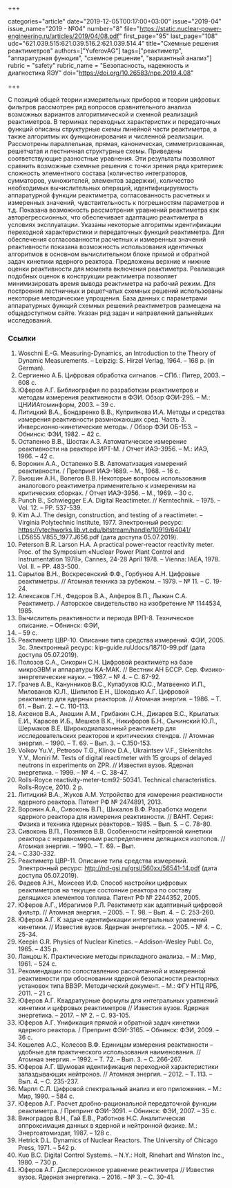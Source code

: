 +++

categories="article"
date="2019-12-05T00:17:00+03:00"
issue="2019-04"
issue_name="2019 - №04"
number="8"
file="https://static.nuclear-power-engineering.ru/articles/2019/04/08.pdf"
first_page="95"
last_page="108"
udc="621.039.515:621.039.516.2:621.039.514.4"
title="Схемные решения реактиметров"
authors=["YuferovAG"]
tags=["реактиметр", "аппаратурная функция", "схемное решение", "вариантный анализ"]
rubric = "safety"
rubric_name = "Безопасность, надежность и диагностика ЯЭУ"
doi="https://doi.org/10.26583/npe.2019.4.08"

+++

С позиций общей теории измерительных приборов и теории цифровых фильтров рассмотрен ряд вопросов сравнительного анализа возможных вариантов алгоритмической и схемной реализаций реактиметров. В терминах переходных характеристик и передаточных функций описаны структурные схемы линейной части реактиметра, а также алгоритмы их функционирования и численной реализации. Рассмотрены параллельная, прямая, каноническая, симметризованная, решетчатая и лестничная структурные схемы. Приведены соответствующие разностные уравнения. Эти результаты позволяют сравнить возможные схемные решения с точки зрения ряда критериев: сложность элементного состава (количество интеграторов, сумматоров, умножителей, элементов задержки), количество необходимых вычислительных операций, идентифицируемость аппаратурной функции реактиметра, согласованность расчетных и измеренных значений, чувствительность к погрешностям параметров и т.д. Показана возможность рассмотрения уравнений реактиметра как авторегрессионных, что обеспечивает адаптацию реактиметра в условиях эксплуатации. Указаны некоторые алгоритмы идентификации переходной характеристики и передаточных функций реактиметра. Для обеспечения согласованности расчетных и измеренных значений реактивности показана возможность использования идентичных алгоритмов в основном вычислительном блоке прямой и обратной задач кинетики ядерного реактора. Предложены верхние и нижние оценки реактивности для момента включения реактиметра. Реализация подобных оценок в конструкции реактиметра позволяет минимизировать время вывода реактиметра на рабочий режим. Для построения лестничных и решетчатых схемных решений использованы некоторые методические упрощения. База данных с параметрами аппаратурных функций схемных решений реактиметров размещена на общедоступном сайте. Указан ряд задач и направлений дальнейших исследований.

### Ссылки

1. Woschni E.-G. Measuring-Dynamics, an Introduction to the Theory of Dynamic Measurements. – Leipzig: S. Hirzel Verlag, 1964. – 168 p. (in German).
2. Сергиенко А.Б. Цифровая обработка сигналов. – СПб.: Питер, 2003. – 608 с.
3. Юферов А.Г. Библиография по разработкам реактиметров и методам измерения реактивности в ФЭИ. Обзор ФЭИ-295. – М.: ЦНИИАтоминформ, 2003. – 39 с.
4. Литицкий В.А., Бондаренко В.В., Куприянова И.А. Методы и средства измерения реактивности размножающих сред. Часть 3. Инверсионно-кинетические методы. / Обзор ФЭИ ОБ-153. – Обнинск: ФЭИ, 1982. – 42 с.
5. Остапенко В.В., Шостак А.З. Автоматическое измерение реактивности на реакторе ИРТ-М. / Отчет ИАЭ-3956. – М.: ИАЭ, 1966. – 42 с.
6. Воронин А.А., Остапенко В.В. Автоматизация измерений реактивности. / Препринт ИАЭ-1689. – М., 1968. – 16 с.
7. Вьюшин А.Н., Волегов В.В. Некоторые вопросы использования аналогового реактиметра применительно к измерениям на критических сборках. / Отчет ИАЭ-3956. – М., 1969. – 30 с.
8. Punch B., Schwiegger E.A. Digital Reactimeter. // Kerntechnik. – 1975. – Vol. 12. – PP. 537-539.
9. Kim A.J. The design, construction, and testing of a reactimeter. – Virginia Polytechnic Institute, 1977. Электронный ресурс: https://vtechworks.lib.vt.edu/bitstream/handle/10919/64041/ LD5655.V855_1977.J656.pdf (дата доступа 05.07.2019).
10. Peterson B.R. Larson H.A. A practical power-reactor reactivity meter. Proc. of the Symposium «Nuclear Power Plant Control and Instrumentation 1978», Cannes, 24-28 April 1978. – Vienna: IAEA, 1978. Vol. II. – PP. 483-500.
11. Сарылов В.H., Воскресенский Ф.Ф., Горбунов А.H. Цифровые реактиметры. // Атомная техника за рубежом. – 1979. – № 11. – С. 19-24.
12. Алексаков Г.Н., Федоров В.А., Алферов В.П., Лыжин С.А. Реактиметр. / Авторское свидетельство на изобретение № 1144534, 1985.
13. Вычислитель реактивности и периода ВРП-8. Техническое описание. – Обнинск: ФЭИ,
1987. – 59 с.
14. Реактиметр ЦВР-10. Описание типа средства измерений. ФЭИ, 2005. 3с. Электронный ресурс: kip-guide.ruUdocs/18710-99.pdf (дата доступа 05.07.2019).
15. Полозов С.А., Сикорин С.Н. Цифровой реактиметр на базе микроЭВМ и аппаратуры КА-МАК. // Вестник АН БССР. Сер. Физико-энергетические науки. – 1987. – № 4. – С. 87-92.
16. Грачев А.В., Канунников В.С., Кулабухов Ю.С., Матвеенко И.П., Милованов Ю.Л., Шипилов Е.Н., Шокодько А.Г. Цифровой реактиметр для ядерных реакторов. // Атомная энергия. – 1986. – Т. 61. – Вып. 2. – С. 110-113.
17. Аксенов В.А., Анашин А.М., Грибакин С.Н., Дикарев В.С., Крылатых Е.И., Карасев И.Б., Мешков В.К., Никифоров Б.Н., Сычинский Ю.Л., Шермаков В.Е. Широкодиапазонный реактиметр для исследовательских реакторов и критических стендов. // Атомная энергия. – 1990. – Т. 69. – Вып. 3. – С.150-153.
18. Volkov Yu.V., Petrosov T.G., Klinov D.A., Ukraintsev V.F., Slekenitchs Y.V., Moniri M. Tests of digital reactimeter with 15 groups of delayed neutrons in experiments on ZPR. // Известия вузов. Ядерная энергетика. – 1999. – № 4. – С. 38-47.
19. Rolls-Royce reactivity-meter-tcm92-50341. Technical characteristics. Rolls-Royce, 2010. 2 p.
20. Литицкий В.А., Жуков А.М. Устройство для измерения реактивности ядерного реактора. Патент РФ № 2474891, 2013.
21. Воронин А.А., Сивоконь В.П., Шикалов В.Ф. Разработка модели ядерного реактора для измерения реактивности. // ВАНТ. Серия: Физика и техника ядерных реакторов.– 1985. – Вып. 5. – С. 78-80.
22. Сивоконь В.П., Позняков В.В. Особенности нейтронной кинетики реактора с неравномерным распределением делящихся изотопов. // Атомная энергия. – 1990. – Т. 69. – Вып.
5. – С.330-332.
23. Реактиметр ЦВР-11. Описание типа средства измерений. Электронный ресурс: http://nd-gsi.ru/grsi/560xx/56541-14.pdf (дата доступа 05.07.2019).
24. Фадеев А.Н., Моисеев И.Ф. Способ настройки цифровых реактиметров на текущее состояние реактора по составу делящихся элементов топлива. Патент РФ № 2244352, 2005.
25. Юферов А.Г., Ибрагимов Р.Л. Реактиметр как адаптивный цифровой фильтр. // Атомная энергия. – 2005. – Т. 98. – Вып. 4. – С. 253-260.
26. Юферов А.Г. К задаче идентификации интегральных уравнений кинетики. // Известия вузов. Ядерная энергетика. – 2005. – № 4. – С. 25-34.
27. Keepin G.R. Physics of Nuclear Kinetics. – Addison-Wesley Publ. Co, 1965. – 435 p.
28. Ланцош К. Практические методы прикладного анализа. – М.: Мир, 1961. – 524 с.
29. Рекомендации по сопоставлению рассчитанной и измеренной реактивности при обосновании ядерной безопасности реакторных установок типа ВВЭР. Методический документ. – М.: ФГУ НТЦ ЯРБ, 2011. – 21 с.
30. Юферов А.Г. Квадратурные формулы для интегральных уравнений кинетики и цифровых реактиметров // Известия вузов. Ядерная энергетика. – 2017. – № 2. – C. 93-105.
31. Юферов А.Г. Унификация прямой и обратной задач кинетики ядерного реактора. / Препринт ФЭИ-3165. – Обнинск: ФЭИ, 2009. – 36 с.
32. Кошелев А.С., Колесов В.Ф. Единицам измерения реактивности – удобные для практического использования наименования. // Атомная энергия. – 1992. – Т. 72. – Вып. 3. – С. 266-267.
33. Юферов А.Г. Шумовая идентификация переходной характеристики запаздывающих нейтронов. // Атомная энергия. – 2012. – Т. 113. – Вып. 4. – С. 235-237.
34. Марпл С.Л. Цифровой спектральный анализ и его приложения. – М.: Мир, 1990. – 584 с.
35. Юферов А.Г. Расчет дробно-рациональной передаточной функции реактиметра. / Препринт ФЭИ-3091. – Обнинск: ФЭИ, 2007. – 35 с.
36. Виноградов В.Н., Гай Е.В., Работнов Н.С. Аналитическая аппроксимация данных в ядерной и нейтронной физике. М.: Энергоатомиздат, 1987. – 128 с.
37. Hetrick D.L. Dynamics of Nuclear Reactors. The University of Chicago Press, 1971. – 542 p.
38. Kuo B.C. Digital Control Systems. – N.Y.: Holt, Rinehart and Winston Inc., 1980. – 730 p.
39. Юферов А.Г. Дисперсионное уравнение реактиметра // Известия вузов. Ядерная энергетика. – 2016. – № 3. – C. 30-41.